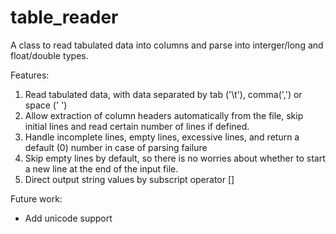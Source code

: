 # table_reader
A class to read tabulated data into columns and parse into interger/long and float/double types.

Features:
1. Read tabulated data, with data separated by tab ('\t'), comma(',') or space (' ')
2. Allow extraction of column headers automatically from the file, skip initial lines and read certain number of lines if defined.
3. Handle incomplete lines, empty lines, excessive lines, and return a default (0) number in case of parsing failure
4. Skip empty lines by default, so there is no worries about whether to start a new line at the end of the input file.
5. Direct output string values by subscript operator []

Future work:
* Add unicode support

